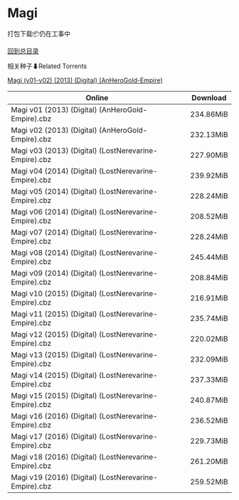# Magi

打包下载📦仍在工事中

[回到总目录](/Catalogs.md)







相关种子⬇Related Torrents

[Magi (v01-v02) (2013) (Digital) (AnHeroGold-Empire)](https://github.com/alicewish/markdown/blob/master/torrent/Magi--v01-v02---2013---Digital---AnHeroGold-Empire.md)

Online | Download
--- | ---
Magi v01 (2013) (Digital) (AnHeroGold-Empire).cbz | 234.86MiB
Magi v02 (2013) (Digital) (AnHeroGold-Empire).cbz | 232.13MiB
Magi v03 (2013) (Digital) (LostNerevarine-Empire).cbz | 227.90MiB
Magi v04 (2014) (Digital) (LostNerevarine-Empire).cbz | 239.92MiB
Magi v05 (2014) (Digital) (LostNerevarine-Empire).cbz | 228.24MiB
Magi v06 (2014) (Digital) (LostNerevarine-Empire).cbz | 208.52MiB
Magi v07 (2014) (Digital) (LostNerevarine-Empire).cbz | 228.24MiB
Magi v08 (2014) (Digital) (LostNerevarine-Empire).cbz | 245.44MiB
Magi v09 (2014) (Digital) (LostNerevarine-Empire).cbz | 208.84MiB
Magi v10 (2015) (Digital) (LostNerevarine-Empire).cbz | 216.91MiB
Magi v11 (2015) (Digital) (LostNerevarine-Empire).cbz | 235.74MiB
Magi v12 (2015) (Digital) (LostNerevarine-Empire).cbz | 220.02MiB
Magi v13 (2015) (Digital) (LostNerevarine-Empire).cbz | 232.09MiB
Magi v14 (2015) (Digital) (LostNerevarine-Empire).cbz | 237.33MiB
Magi v15 (2015) (Digital) (LostNerevarine-Empire).cbz | 240.87MiB
Magi v16 (2016) (Digital) (LostNerevarine-Empire).cbz | 236.52MiB
Magi v17 (2016) (Digital) (LostNerevarine-Empire).cbz | 229.73MiB
Magi v18 (2016) (Digital) (LostNerevarine-Empire).cbz | 261.20MiB
Magi v19 (2016) (Digital) (LostNerevarine-Empire).cbz | 259.52MiB